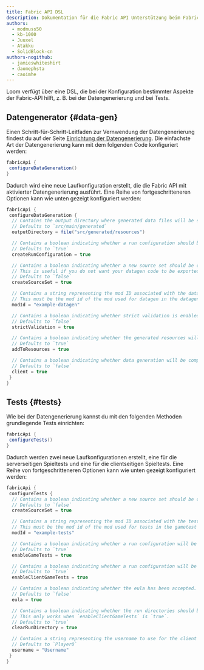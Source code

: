 ```yaml
---
title: Fabric API DSL
description: Dokumentation für die Fabric API Unterstützung beim Fabric Loom Gradle Plugin.
authors:
  - modmuss50
  - kb-1000
  - Juuxel
  - Atakku
  - SolidBlock-cn
authors-nogithub:
  - jamieswhiteshirt
  - daomephsta
  - caoimhe
---
```


Loom verfügt über eine DSL, die bei der Konfiguration bestimmter Aspekte der Fabric-API hilft, z. B. bei der Datengenerierung und bei Tests.

## Datengenerator {#data-gen}

Einen Schritt-für-Schritt-Leitfaden zur Vernwendung der Datengenerierung findest du auf der Seite [Einrichtung der Datengenerierung](data-generation/setup). Die einfachste Art der Datengenerierung kann mit dem folgenden Code konfiguriert werden:

```groovy
fabricApi {
 configureDataGeneration()
}
```

Dadurch wird eine neue Laufkonfiguration erstellt, die die Fabric API mit aktivierter Datengenerierung ausführt. Eine Reihe von fortgeschritteneren Optionen kann wie unten gezeigt konfiguriert werden:

```groovy
fabricApi {
 configureDataGeneration {
  // Contains the output directory where generated data files will be stored.
  // Defaults to `src/main/generated`
  outputDirectory = file("src/generated/resources")

  // Contains a boolean indicating whether a run configuration should be created for the data generation process.
  // Defaults to `true`
  createRunConfiguration = true

  // Contains a boolean indicating whether a new source set should be created for the data generation process.
  // This is useful if you do not want your datagen code to be exported in your mod jar.
  // Defaults to `false`
  createSourceSet = true

  // Contains a string representing the mod ID associated with the data generation process. This must be set if `createSourceSet` is true.
  // This must be the mod id of the mod used for datagen in the datagen source set and not your main mod id.
  modId = "example-datagen"

  // Contains a boolean indicating whether strict validation is enabled.
  // Defaults to `false`
  strictValidation = true

  // Contains a boolean indicating whether the generated resources will be automatically added to the main source set.
  // Defaults to `true`
  addToResources = true

  // Contains a boolean indicating whether data generation will be compiled and run with the client.
  // Defaults to `false`
  client = true
 }
}
```

## Tests {#tests}

Wie bei der Datengenerierung kannst du mit den folgenden Methoden grundlegende Tests einrichten:

```groovy
fabricApi {
 configureTests()
}
```

Dadurch werden zwei neue Laufkonfigurationen erstellt, eine für die serverseitigen Spieltests und eine für die clientseitigen Spieltests. Eine Reihe von fortgeschritteneren Optionen kann wie unten gezeigt konfiguriert werden:

```groovy
fabricApi {
 configureTests {
  // Contains a boolean indicating whether a new source set should be created for the tests.
  // Defaults to `false`
  createSourceSet = true

  // Contains a string representing the mod ID associated with the tests. This must be set if `createSourceSet` is true.
  // This must be the mod id of the mod used for tests in the gametest source set and not your main mod id.
  modId = "example-tests"

  // Contains a boolean indicating whether a run configuration will be created for the server side game tests, using Vanilla Game Test framework.
  // Defaults to `true`
  enableGameTests = true

  // Contains a boolean indicating whether a run configuration will be created for the client side game tests, using the Fabric API Client Test framework.
  // Defaults to `true`
  enableClientGameTests = true

  // Contains a boolean indicating whether the eula has been accepted. By enabling this you agree to the Minecraft EULA located at https://aka.ms/MinecraftEULA.
  // Defaults to `false`
  eula = true

  // Contains a boolean indicating whether the run directories should be cleared before running the tests.
  // This only works when `enableClientGameTests` is `true`.
  // Defaults to `true`
  clearRunDirectory = true

  // Contains a string representing the username to use for the client side game tests.
  // Defaults to `Player0`
  username = "Username"
 }
}
```
